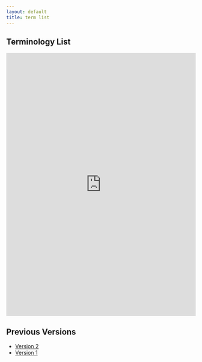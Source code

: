 ```yaml
---
layout: default
title: term list
---
```


## Terminology List

<iframe src="https://docs.google.com/spreadsheets/d/e/2PACX-1vTEKPrn-bKREqPI1KNcMDSciaKWYY9hP7nD9FREN_vGjC2Gf5CjiOLO6qSUY26S2bmiH_RfMmVREp7Q/pubhtml?widget=true&amp;headers=false" style="width: 100%;height: 700px;border: none;"></iframe>

## Previous Versions

- [Version 2](https://docs.google.com/spreadsheets/d/1YDxtZXWLmDZjs5V5MhaSUBs7REh-GPNBsHpuxfWaOv0/edit?usp=sharing)
- [Version 1](https://docs.google.com/spreadsheets/d/1hzXENm48OlELycrmAKJk67PGs-5x16hWBYViQiyEN0E/edit?usp=sharing)

